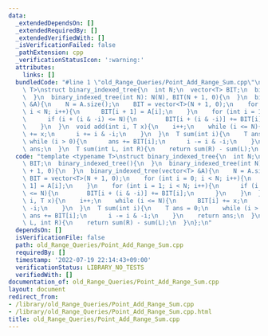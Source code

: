 ```yaml
---
data:
  _extendedDependsOn: []
  _extendedRequiredBy: []
  _extendedVerifiedWith: []
  _isVerificationFailed: false
  _pathExtension: cpp
  _verificationStatusIcon: ':warning:'
  attributes:
    links: []
  bundledCode: "#line 1 \"old_Range_Queries/Point_Add_Range_Sum.cpp\"\ntemplate <typename\
    \ T>\nstruct binary_indexed_tree{\n  int N;\n  vector<T> BIT;\n  binary_indexed_tree(){\n\
    \  }\n  binary_indexed_tree(int N): N(N), BIT(N + 1, 0){\n  }\n  binary_indexed_tree(vector<T>\
    \ &A){\n    N = A.size();\n    BIT = vector<T>(N + 1, 0);\n    for (int i = 0;\
    \ i < N; i++){\n      BIT[i + 1] = A[i];\n    }\n    for (int i = 1; i < N; i++){\n\
    \      if (i + (i & -i) <= N){\n        BIT[i + (i & -i)] += BIT[i];\n      }\n\
    \    }\n  }\n  void add(int i, T x){\n    i++;\n    while (i <= N){\n      BIT[i]\
    \ += x;\n      i += i & -i;\n    }\n  }\n  T sum(int i){\n    T ans = 0;\n   \
    \ while (i > 0){\n      ans += BIT[i];\n      i -= i & -i;\n    }\n    return\
    \ ans;\n  }\n  T sum(int L, int R){\n    return sum(R) - sum(L);\n  }\n};\n"
  code: "template <typename T>\nstruct binary_indexed_tree{\n  int N;\n  vector<T>\
    \ BIT;\n  binary_indexed_tree(){\n  }\n  binary_indexed_tree(int N): N(N), BIT(N\
    \ + 1, 0){\n  }\n  binary_indexed_tree(vector<T> &A){\n    N = A.size();\n   \
    \ BIT = vector<T>(N + 1, 0);\n    for (int i = 0; i < N; i++){\n      BIT[i +\
    \ 1] = A[i];\n    }\n    for (int i = 1; i < N; i++){\n      if (i + (i & -i)\
    \ <= N){\n        BIT[i + (i & -i)] += BIT[i];\n      }\n    }\n  }\n  void add(int\
    \ i, T x){\n    i++;\n    while (i <= N){\n      BIT[i] += x;\n      i += i &\
    \ -i;\n    }\n  }\n  T sum(int i){\n    T ans = 0;\n    while (i > 0){\n     \
    \ ans += BIT[i];\n      i -= i & -i;\n    }\n    return ans;\n  }\n  T sum(int\
    \ L, int R){\n    return sum(R) - sum(L);\n  }\n};\n"
  dependsOn: []
  isVerificationFile: false
  path: old_Range_Queries/Point_Add_Range_Sum.cpp
  requiredBy: []
  timestamp: '2022-07-19 22:14:43+09:00'
  verificationStatus: LIBRARY_NO_TESTS
  verifiedWith: []
documentation_of: old_Range_Queries/Point_Add_Range_Sum.cpp
layout: document
redirect_from:
- /library/old_Range_Queries/Point_Add_Range_Sum.cpp
- /library/old_Range_Queries/Point_Add_Range_Sum.cpp.html
title: old_Range_Queries/Point_Add_Range_Sum.cpp
---
```

